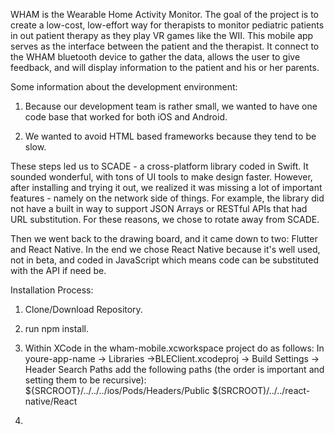 WHAM is the Wearable Home Activity Monitor. The goal of the project is to create a low-cost, low-effort way for therapists to monitor pediatric patients in out patient therapy as they play VR games like the WII. This mobile app serves as the interface between the patient and the therapist. It connect to the WHAM bluetooth device to gather the data, allows the user to give feedback, and will display information to the patient and his or her parents. 

Some information about the development environment:

1. Because our development team is rather small, we wanted to have one code base that worked for both iOS and Android.

2. We wanted to avoid HTML based frameworks because they tend to be slow.

These steps led us to SCADE - a cross-platform library coded in Swift. It sounded wonderful, with tons of UI tools to make design faster. However, after installing and trying it out, we realized it was missing a lot of important features - namely on the network side of things. For example, the library did not have a built in way to support JSON Arrays or RESTful APIs that had URL substitution. For these reasons, we chose to rotate away from SCADE.

Then we went back to the drawing board, and it came down to two: Flutter and React Native. In the end we chose React Native because it's well used, not in beta, and coded in JavaScript which means code can be substituted with the API if need be.

Installation Process:

1. Clone/Download Repository.
2. run npm install.
3. Within XCode in the wham-mobile.xcworkspace project do as follows:
    In youre-app-name → Libraries →BLEClient.xcodeproj → Build Settings → Header Search Paths add the following paths (the order is important and setting them to be recursive):
    ${SRCROOT}/../../../ios/Pods/Headers/Public
    $(SRCROOT)/../../react-native/React

4. 